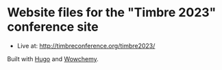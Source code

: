 # Website files for the "Timbre 2023" conference site

- Live at: http://timbreconference.org/timbre2023/

Built with [Hugo](https://gohugo.io/) and [Wowchemy](https://wowchemy.com/).
